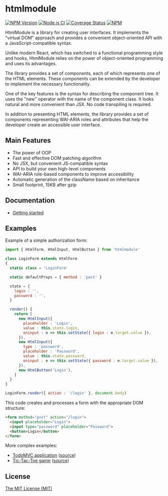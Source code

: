 # htmlmodule

[![NPM Version](https://img.shields.io/npm/v/htmlmodule.svg)](https://www.npmjs.com/package/htmlmodule)
[![Node.js CI](https://github.com/aristov/htmlmodule/actions/workflows/node.js.yml/badge.svg)](https://github.com/aristov/htmlmodule/actions/workflows/node.js.yml)
[![Coverage Status](https://coveralls.io/repos/github/aristov/htmlmodule/badge.svg?branch=master)](https://coveralls.io/github/aristov/htmlmodule?branch=master)
[![NPM](https://img.shields.io/npm/l/htmlmodule)](https://raw.githubusercontent.com/aristov/htmlmodule/master/LICENSE)

HtmlModule is a library for creating user interfaces.
It implements the "virtual DOM" approach and provides a convenient object-oriented API with a JavaScript-compatible syntax.

Unlike modern React, which has switched to a functional programming style and hooks,
HtmlModule relies on the power of object-oriented programming and uses its advantages.

The library provides a set of components, each of which represents one of the HTML elements.
These components can be extended by the developer to implement the necessary functionality.

One of the key features is the syntax for describing the component tree.
It uses the "new" operator with the name of the component class.
It looks natural and more convenient than JSX.
No code transpiling is required.

In addition to presenting HTML elements, the library provides a set of components representing
WAI-ARIA roles and attributes that help the developer create an accessible user interface.

## Main Features

- The power of OOP
- Fast and effective DOM patching algorithm
- No JSX, but convenient JS-compatible syntax
- API to build your own high-level components
- WAI-ARIA role-based components to improve accessibility
- Automatic generation of the className based on inheritance
- Small footprint, 15KB after gzip

## Documentation

- [Getting started](https://github.com/aristov/htmlmodule/wiki/Getting-started)

## Examples

Example of a simple authorization form:

```js
import { HtmlForm, HtmlInput, HtmlButton } from 'htmlmodule'

class LoginForm extends HtmlForm
{
  static class = 'LoginForm'

  static defaultProps = { method : 'post' }

  state = {
    login : '',
    password : '',
  }

  render() {
    return [
      new HtmlInput({
        placeholder : 'Login',
        value : this.state.login,
        oninput : e => this.setState({ login : e.target.value }),
      }),
      new HtmlInput({
        type : 'password',
        placeholder : 'Password',
        value : this.state.password,
        oninput : e => this.setState({ password : e.target.value }),
      }),
      new HtmlButton('Login'),
    ]
  }
}

LoginForm.render({ action : '/login' }, document.body)
```

This code creates and processes a form with the appropriate DOM structure:

```html
<form method="post" action="/login">
  <input placeholder="Login">
  <input type="password" placeholder="Password">
  <button>Login</button>
</form>
```

More complex examples:

- [TodoMVC application](https://aristov.github.io/htmlmodule-todomvc) ([source](https://github.com/aristov/htmlmodule-todomvc))
- [Tic-Tac-Toe game](https://aristov.github.io/htmlmodule-tictactoe) ([source](https://github.com/aristov/htmlmodule-tictactoe))

## License

[The MIT License (MIT)](https://raw.githubusercontent.com/aristov/htmlmodule/master/LICENSE)
